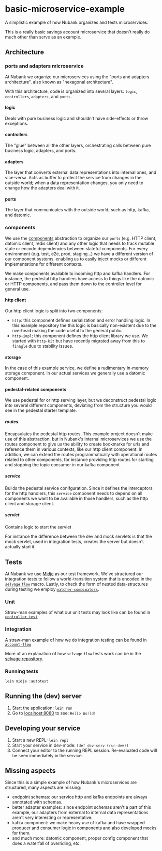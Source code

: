 # basic-microservice-example

A simplistic example of how Nubank organizes and tests microservices.

This is a really basic savings account microservice that doesn't really do much other than serve as an example.

## Architecture

### ports and adapters microservice

At Nubank we organize our microservices using the "ports and adapters architecture", also known as "hexagonal architecture".

With this architecture, code is organized into several layers: `logic`, `controllers`, `adapters`, and `ports`.

#### logic

Deals with pure business logic and shouldn't have side-effects or throw exceptions.

#### controllers

The "glue" between all the other layers, orchestrating calls between pure business logic, adapters, and ports.

#### adapters

The layer that converts external data representations into internal ones, and vice-versa. Acts as buffer to protect the service from changes in the outside world; when a data representation changes, you only need to change how the adapters deal with it.

#### ports

The layer that communicates with the outside world, such as http, kafka, and datomic.

### components

We use the [components](https://github.com/stuartsierra/component) abstraction to organize our `ports` (e.g. HTTP client, datomic client, redis client) and any other logic that needs to track mutable state or encode dependencies between stateful components. For every environment (e.g. test, e2e, prod, staging...) we have a different version of our component systems, enabling us to easily inject mocks or different implementations for different contexts.

We make components available to incoming http and kafka handlers. For instance, the pedestal http handlers have access to things like the datomic or HTTP components, and pass them down to the controller level for general use.

#### http client

Our http client logic is split into two components:

 - `http`: this component defines serialization and error handling logic. In this example repository the this logic is basically non-existent due to the overhead making the code useful to the general public.
 - `http-impl`; this component defines the http client library we use. We started with `http-kit` but have recently migrated away from this to `finagle` due to stability issues.

#### storage

In the case of this example service, we define a rudimentary in-memory storage component. In our actual services we generally use a datomic component.

#### pedestal-related components

We use pedestal for or http serving layer, but we deconstruct pedestal logic into several different components, deviating from the structure you would see in the pedestal starter template.

##### routes

Encapsulates the pedestal http routes. This example project doesn't make use of this abstraction, but in Nubank's internal microservices we use the routes component to give us the ability to create bookmarks for urls and reference them in various contexts, like our http client component. In addition, we can extend the routes programmatically with operational routes related to other components, for instance providing http routes for starting and stopping the topic consumer in our kafka component.

##### service

Builds the pedestal service conifguration. Since it defines the interceptors for the http handlers, this `service` component needs to depend on all components we want to be available in those handlers, such as the http client and storage client.

##### servlet

Contains logic to start the servlet 

For instance the difference between the dev and mock servlets is that the mock servlet, used in integration tests, creates the server but doesn't actually start it.


## Tests

At Nubank we use [Midje](https://github.com/marick/Midje) as our test framework.
We've structured our integration tests to follow a world-transition system that is encoded in the [`selvage` `flow`](https://github.com/nubank/selvage) macro.
Lastly, to check the form of nested data-structures during testing we employ [`matcher-combinators`](https://github.com/nubank/matcher-combinators).


### Unit

Straw-man examples of what our unit tests may look like can be found in [`controller-test`](https://github.com/nubank/basic-microservice-example/blob/master/test/basic_microservice_example/controller_test.clj)

### Integration

A straw-man example of how we do integration testing can be found in [`account-flow`](https://github.com/nubank/basic-microservice-example/blob/master/test/basic_microservice_example/account_flow.clj)

More of an explanation of how `selvage` `flow` tests work can be in the [selvage repository](https://github.com/nubank/selvage).

### Running tests

```
lein midje :autotest
```

## Running the (dev) server

1. Start the application: `lein run`
2. Go to [localhost:8080](http://localhost:8080/) to see: `Hello World!`


## Developing your service

1. Start a new REPL: `lein repl`
2. Start your service in dev-mode: `(def dev-serv (run-dev))`
3. Connect your editor to the running REPL session.
   Re-evaluated code will be seen immediately in the service.

## Missing aspects

Since this is a simple example of how Nubank's microservices are structured, many aspects are missing:

 - endpoint schemas: our service http and kafka endpoints are always annotated with schemas.
 - better adapter examples: since endpoint schemas aren't a part of this example, our adapters from external to internal data representations aren't very interesting or representative.
 - kafka component: we make heavy use of kafka and have wrapped producer and consumer logic in components and also developed mocks for them.
 - and much more: datomic component, proper config component that does a waterfall of overriding, etc.

